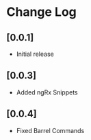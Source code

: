 # Change Log

## [0.0.1]
- Initial release

## [0.0.3]
- Added ngRx Snippets

## [0.0.4]
- Fixed Barrel Commands


